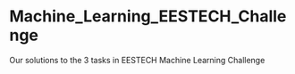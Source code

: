 # Machine_Learning_EESTECH_Challenge
Our solutions to the 3 tasks in EESTECH Machine Learning Challenge
